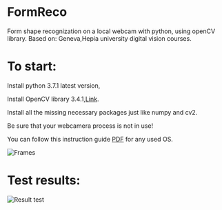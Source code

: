 # FormReco
Form shape recognization on a local webcam with python, using openCV library.
Based on: Geneva,Hepia university digital vision courses.

# To start:

Install python 3.7.1 latest version,

Install OpenCV library 3.4.1,[Link](https://pypi.org/project/opencv-python/).

Install all the missing necessary packages just like numpy and cv2.

Be sure that your webcamera process is not in use!

You can follow this instruction guide [PDF](https://media.readthedocs.org/pdf/opencv-python-tutroals/latest/opencv-python-tutroals.pdf) for any used OS.

![Frames](http://www.emgu.com/wiki/images/thumb/Opencvpic3sample.png/300px-Opencvpic3sample.png)

# Test results:

![Result test](http://image.noelshack.com/fichiers/2018/49/1/1543832566-47478041-199674327607026-4936374190111457280-n.png)
